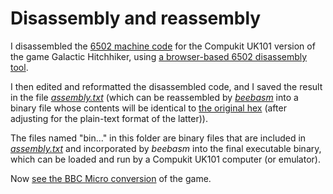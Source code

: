 # Disassembly and reassembly

I disassembled the [6502 machine code](https://github.com/ahope1/Galactic-Hitchhiker/tree/main/original-hex) for the Compukit UK101 version of the game Galactic Hitchhiker, using [a browser-based 6502 disassembly tool](https://www.masswerk.at/6502/disassembler.html).

I then edited and reformatted the disassembled code, and I saved the result in the file [*assembly.txt*](https://github.com/ahope1/Galactic-Hitchhiker/blob/main/disassembly/assembly.txt) (which can be reassembled by [*beebasm*](https://github.com/stardot/beebasm) into a binary file whose contents will be identical to [the original hex](https://github.com/ahope1/Galactic-Hitchhiker/tree/main/original-hex) (after adjusting for the plain-text format of the latter)).

The files named "bin..." in this folder are binary files that are included in [*assembly.txt*](https://github.com/ahope1/Galactic-Hitchhiker/blob/main/disassembly/assembly.txt) and incorporated by *beebasm* into the final executable binary, which can be loaded and run by a Compukit UK101 computer (or emulator).

Now [see the BBC Micro conversion](https://github.com/ahope1/Galactic-Hitchhiker/tree/main/beebify) of the game. 
